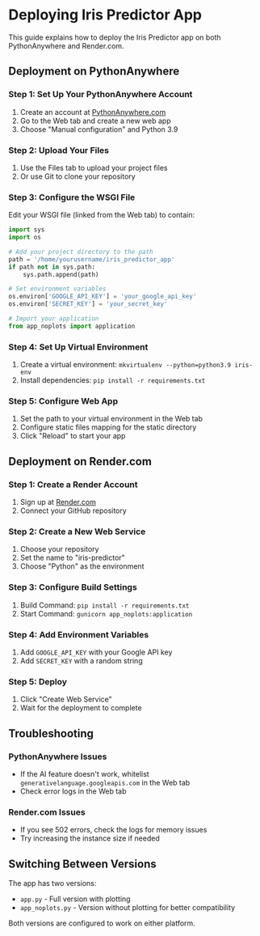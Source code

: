 # Deploying Iris Predictor App

This guide explains how to deploy the Iris Predictor app on both PythonAnywhere and Render.com.

## Deployment on PythonAnywhere

### Step 1: Set Up Your PythonAnywhere Account
1. Create an account at [PythonAnywhere.com](https://www.pythonanywhere.com/)
2. Go to the Web tab and create a new web app
3. Choose "Manual configuration" and Python 3.9

### Step 2: Upload Your Files
1. Use the Files tab to upload your project files
2. Or use Git to clone your repository

### Step 3: Configure the WSGI File
Edit your WSGI file (linked from the Web tab) to contain:

```python
import sys
import os

# Add your project directory to the path
path = '/home/yourusername/iris_predictor_app'
if path not in sys.path:
    sys.path.append(path)

# Set environment variables
os.environ['GOOGLE_API_KEY'] = 'your_google_api_key'
os.environ['SECRET_KEY'] = 'your_secret_key'

# Import your application
from app_noplots import application
```

### Step 4: Set Up Virtual Environment
1. Create a virtual environment: `mkvirtualenv --python=python3.9 iris-env`
2. Install dependencies: `pip install -r requirements.txt`

### Step 5: Configure Web App
1. Set the path to your virtual environment in the Web tab
2. Configure static files mapping for the static directory
3. Click "Reload" to start your app

## Deployment on Render.com

### Step 1: Create a Render Account
1. Sign up at [Render.com](https://render.com/)
2. Connect your GitHub repository

### Step 2: Create a New Web Service
1. Choose your repository
2. Set the name to "iris-predictor"
3. Choose "Python" as the environment

### Step 3: Configure Build Settings
1. Build Command: `pip install -r requirements.txt`
2. Start Command: `gunicorn app_noplots:application`

### Step 4: Add Environment Variables
1. Add `GOOGLE_API_KEY` with your Google API key
2. Add `SECRET_KEY` with a random string

### Step 5: Deploy
1. Click "Create Web Service"
2. Wait for the deployment to complete

## Troubleshooting

### PythonAnywhere Issues
- If the AI feature doesn't work, whitelist `generativelanguage.googleapis.com` in the Web tab
- Check error logs in the Web tab

### Render.com Issues
- If you see 502 errors, check the logs for memory issues
- Try increasing the instance size if needed

## Switching Between Versions

The app has two versions:
- `app.py` - Full version with plotting
- `app_noplots.py` - Version without plotting for better compatibility

Both versions are configured to work on either platform.
